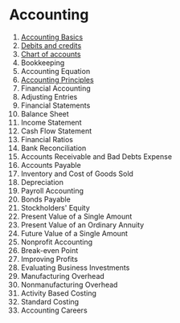 # Accounting

1. [Accounting Basics](#accounting-basics)
1. [Debits and credits](accounting/05__accounting-principles.md)
1. [Chart of accounts](#chart-of-accounts)
04. Bookkeeping
05. Accounting Equation
06. [Accounting Principles](accounting/05__accounting-principles.md)
07. Financial Accounting
08. Adjusting Entries
09. Financial Statements
10. Balance Sheet
11. Income Statement
12. Cash Flow Statement
13. Financial Ratios
14. Bank Reconciliation
15. Accounts Receivable and Bad Debts Expense
16. Accounts Payable
17. Inventory and Cost of Goods Sold
18. Depreciation
19. Payroll Accounting
20. Bonds Payable
21. Stockholders' Equity
22. Present Value of a Single Amount
23. Present Value of an Ordinary Annuity
24. Future Value of a Single Amount
25. Nonprofit Accounting
26. Break-even Point
27. Improving Profits
28. Evaluating Business Investments
29. Manufacturing Overhead
30. Nonmanufacturing Overhead
31. Activity Based Costing
32. Standard Costing
33. Accounting Careers
